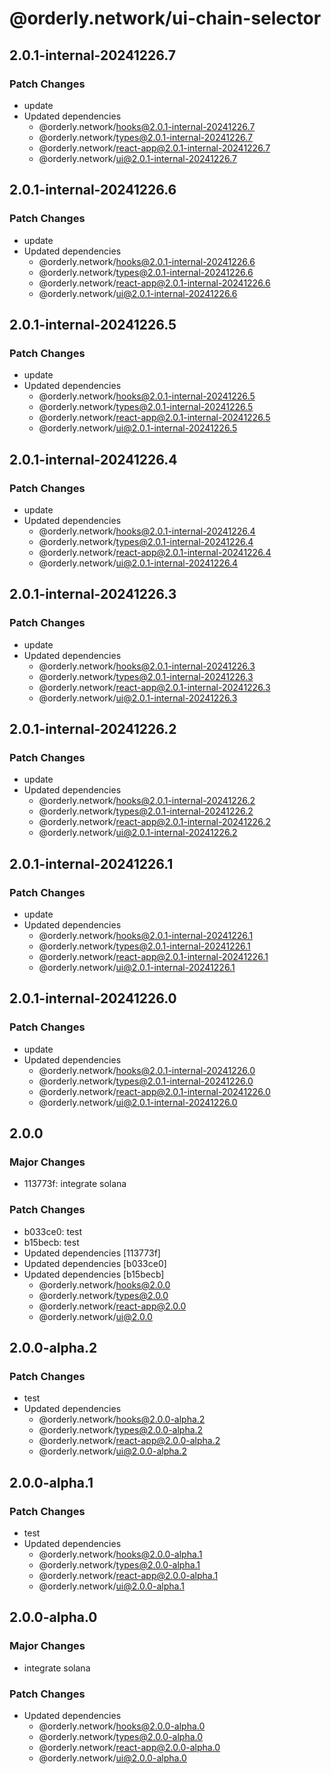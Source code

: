 # @orderly.network/ui-chain-selector

## 2.0.1-internal-20241226.7

### Patch Changes

- update
- Updated dependencies
  - @orderly.network/hooks@2.0.1-internal-20241226.7
  - @orderly.network/types@2.0.1-internal-20241226.7
  - @orderly.network/react-app@2.0.1-internal-20241226.7
  - @orderly.network/ui@2.0.1-internal-20241226.7

## 2.0.1-internal-20241226.6

### Patch Changes

- update
- Updated dependencies
  - @orderly.network/hooks@2.0.1-internal-20241226.6
  - @orderly.network/types@2.0.1-internal-20241226.6
  - @orderly.network/react-app@2.0.1-internal-20241226.6
  - @orderly.network/ui@2.0.1-internal-20241226.6

## 2.0.1-internal-20241226.5

### Patch Changes

- update
- Updated dependencies
  - @orderly.network/hooks@2.0.1-internal-20241226.5
  - @orderly.network/types@2.0.1-internal-20241226.5
  - @orderly.network/react-app@2.0.1-internal-20241226.5
  - @orderly.network/ui@2.0.1-internal-20241226.5

## 2.0.1-internal-20241226.4

### Patch Changes

- update
- Updated dependencies
  - @orderly.network/hooks@2.0.1-internal-20241226.4
  - @orderly.network/types@2.0.1-internal-20241226.4
  - @orderly.network/react-app@2.0.1-internal-20241226.4
  - @orderly.network/ui@2.0.1-internal-20241226.4

## 2.0.1-internal-20241226.3

### Patch Changes

- update
- Updated dependencies
  - @orderly.network/hooks@2.0.1-internal-20241226.3
  - @orderly.network/types@2.0.1-internal-20241226.3
  - @orderly.network/react-app@2.0.1-internal-20241226.3
  - @orderly.network/ui@2.0.1-internal-20241226.3

## 2.0.1-internal-20241226.2

### Patch Changes

- update
- Updated dependencies
  - @orderly.network/hooks@2.0.1-internal-20241226.2
  - @orderly.network/types@2.0.1-internal-20241226.2
  - @orderly.network/react-app@2.0.1-internal-20241226.2
  - @orderly.network/ui@2.0.1-internal-20241226.2

## 2.0.1-internal-20241226.1

### Patch Changes

- update
- Updated dependencies
  - @orderly.network/hooks@2.0.1-internal-20241226.1
  - @orderly.network/types@2.0.1-internal-20241226.1
  - @orderly.network/react-app@2.0.1-internal-20241226.1
  - @orderly.network/ui@2.0.1-internal-20241226.1

## 2.0.1-internal-20241226.0

### Patch Changes

- update
- Updated dependencies
  - @orderly.network/hooks@2.0.1-internal-20241226.0
  - @orderly.network/types@2.0.1-internal-20241226.0
  - @orderly.network/react-app@2.0.1-internal-20241226.0
  - @orderly.network/ui@2.0.1-internal-20241226.0

## 2.0.0

### Major Changes

- 113773f: integrate solana

### Patch Changes

- b033ce0: test
- b15becb: test
- Updated dependencies [113773f]
- Updated dependencies [b033ce0]
- Updated dependencies [b15becb]
  - @orderly.network/hooks@2.0.0
  - @orderly.network/types@2.0.0
  - @orderly.network/react-app@2.0.0
  - @orderly.network/ui@2.0.0

## 2.0.0-alpha.2

### Patch Changes

- test
- Updated dependencies
  - @orderly.network/hooks@2.0.0-alpha.2
  - @orderly.network/types@2.0.0-alpha.2
  - @orderly.network/react-app@2.0.0-alpha.2
  - @orderly.network/ui@2.0.0-alpha.2

## 2.0.0-alpha.1

### Patch Changes

- test
- Updated dependencies
  - @orderly.network/hooks@2.0.0-alpha.1
  - @orderly.network/types@2.0.0-alpha.1
  - @orderly.network/react-app@2.0.0-alpha.1
  - @orderly.network/ui@2.0.0-alpha.1

## 2.0.0-alpha.0

### Major Changes

- integrate solana

### Patch Changes

- Updated dependencies
  - @orderly.network/hooks@2.0.0-alpha.0
  - @orderly.network/types@2.0.0-alpha.0
  - @orderly.network/react-app@2.0.0-alpha.0
  - @orderly.network/ui@2.0.0-alpha.0

